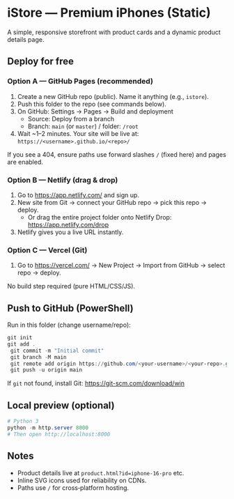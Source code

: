 # iStore — Premium iPhones (Static)

A simple, responsive storefront with product cards and a dynamic product details page.

## Deploy for free

### Option A — GitHub Pages (recommended)
1. Create a new GitHub repo (public). Name it anything (e.g., `istore`).
2. Push this folder to the repo (see commands below).
3. On GitHub: Settings → Pages → Build and deployment
   - Source: Deploy from a branch
   - Branch: `main` (or `master`) / folder: `/root`
4. Wait ~1–2 minutes. Your site will be live at: `https://<username>.github.io/<repo>/`

If you see a 404, ensure paths use forward slashes `/` (fixed here) and pages are enabled.

### Option B — Netlify (drag & drop)
1. Go to https://app.netlify.com/ and sign up.
2. New site from Git → connect your GitHub repo → pick this repo → deploy.
   - Or drag the entire project folder onto Netlify Drop: https://app.netlify.com/drop
3. Netlify gives you a live URL instantly.

### Option C — Vercel (Git)
1. Go to https://vercel.com/ → New Project → Import from GitHub → select repo → deploy.

No build step required (pure HTML/CSS/JS).

## Push to GitHub (PowerShell)
Run in this folder (change username/repo):

```powershell
git init
git add .
 git commit -m "Initial commit"
 git branch -M main
 git remote add origin https://github.com/<your-username>/<your-repo>.git
 git push -u origin main
```

If `git` not found, install Git: https://git-scm.com/download/win

## Local preview (optional)
```powershell
# Python 3
python -m http.server 8000
# Then open http://localhost:8000
```

## Notes
- Product details live at `product.html?id=iphone-16-pro` etc.
- Inline SVG icons used for reliability on CDNs.
- Paths use `/` for cross‑platform hosting.
